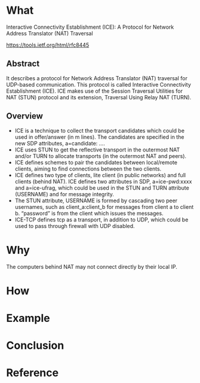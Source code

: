 


# What

Interactive Connectivity Establishment (ICE):  A Protocol for Network Address Translator (NAT) Traversal

https://tools.ietf.org/html/rfc8445



## Abstract

It describes a protocol for Network Address Translator
(NAT) traversal for UDP-based communication.  This protocol is called
Interactive Connectivity Establishment (ICE).  ICE makes use of the
Session Traversal Utilities for NAT (STUN) protocol and its
extension, Traversal Using Relay NAT (TURN).

## Overview

* ICE is a technique to collect the transport candidates which could be used in offer/answer (in m lines). The candidates are specified in the new SDP attributes, a=candidate: ….
* ICE uses STUN to get the reflective transport in the outermost NAT and/or TURN to allocate transports (in the outermost NAT and peers).
* ICE defines schemes to pair the candidates between local/remote clients, aiming to find connections between the two clients.
* ICE defines two type of clients, lite client (in public networks) and full clients (behind NAT).
 ICE defines two attributes in SDP, a=ice-pwd:xxxx and a=ice-ufrag, which could be used in the STUN and TURN attribute (USERNAME) and for message integrity.
* The STUN attribute, USERNAME is formed by cascading two peer usernames, such as client_a:client_b for messages from client a to client b. “password” is from the client which issues the messages.  
* ICE-TCP defines tcp as a transport, in addition to UDP, which could be used to pass through firewall with UDP disabled.

# Why

The computers behind NAT may not connect directly by their local IP.


# How

       

# Example


# Conclusion


# Reference